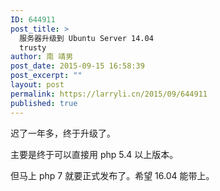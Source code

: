 ```yaml
---
ID: 644911
post_title: >
  服务器升级到 Ubuntu Server 14.04
  trusty
author: 南 靖男
post_date: 2015-09-15 16:58:39
post_excerpt: ""
layout: post
permalink: https://larryli.cn/2015/09/644911
published: true
---
```

迟了一年多，终于升级了。

主要是终于可以直接用 php 5.4 以上版本。

但马上 php 7 就要正式发布了。希望 16.04 能带上。